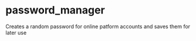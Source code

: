 # password_manager
Creates a random password for online patform accounts and saves them for later use
